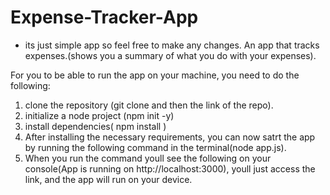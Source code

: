 # Expense-Tracker-App
* its just simple app so feel free to make any changes.
An app that tracks expenses.(shows you a summary of what you do with your expenses).

For you to be able to run the app on your machine, you need to do the following:
1. clone the repository (git clone and then the link of the repo).
2. initialize a node project (npm init -y)
3. install dependencies( npm install )
4. After installing the necessary requirements, you can now satrt the app by running the following command in the terminal(node app.js).
5. When you run the command youll see the following on your console(App is running on http://localhost:3000), youll just access the link,  and the app will run on your device.
